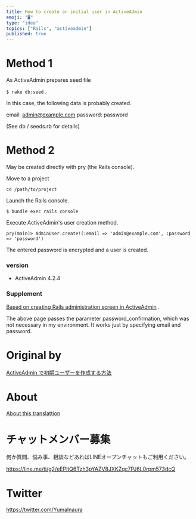 ```yaml
---
title: How to create an initial user in ActiveAdmin
emoji: "🖥"
type: "idea"
topics: ["Rails", "activeadmin"]
published: true
---
```


# Method 1 

As ActiveAdmin prepares seed file

`$ rake db:seed` .

In this case, the following data is probably created.

email: admin@example.com password: password

(See db / seeds.rb for details)

# Method 2 

May be created directly with pry (the Rails console).

Move to a project

`cd /path/to/project`

 

Launch the Rails console.

`$ bundle exec rails console`

 

Execute ActiveAdmin's user creation method.

`pry(main)> AdminUser.create!(:email => 'admin@example.com', :password => 'password')`

 

The entered password is encrypted and a user is created.

### version 

- ActiveAdmin 4.2.4 

### Supplement 

[Based on creating Rails administration screen in ActiveAdmin](http://easyramble.com/rails-active-admin.html) .

The above page passes the parameter password\_confirmation, which was not necessary in my environment. It works just by specifying email and password.



# Original by
[ActiveAdmin で初期ユーザーを作成する方法](https://qiita.com/Yinaura/items/6753acab94ea246e2d41)

# About

[About this translattion](https://qiita.com/YumaInaura/items/7f6fd1e9310a6816469a)








<!-- Update From Qiita API -->

# チャットメンバー募集


何か質問、悩み事、相談などあればLINEオープンチャットもご利用ください。

https://line.me/ti/g2/eEPltQ6Tzh3pYAZV8JXKZqc7PJ6L0rpm573dcQ





# Twitter


https://twitter.com/YumaInaura


<!-- Update From Qiita API -->


